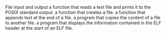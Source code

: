 File input and output
a function that reads a text file and prints it to the POSIX standard output.
a function that creates a file.
a function that appends text at the end of a file.
a program that copies the content of a file to another file.
a program that displays the information contained in the ELF header at the start of an ELF file.
